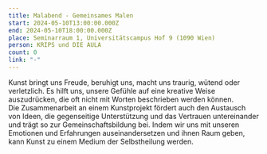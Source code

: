 ```yaml
---
title: Malabend - Gemeinsames Malen
start: 2024-05-10T13:00:00.000Z
end: 2024-05-10T18:00:00.000Z
place: Seminarraum 1, Universitätscampus Hof 9 (1090 Wien)
person: KRIPS und DIE AULA
count: 0
link: "-"
---
```

<!--StartFragment-->

Kunst bringt uns Freude, beruhigt uns, macht uns traurig, wütend oder verletzlich. Es hilft uns, unsere Gefühle auf eine kreative Weise auszudrücken, die oft nicht mit Worten beschrieben werden können.\
Die Zusammenarbeit an einem Kunstprojekt fördert auch den Austausch von Ideen, die gegenseitige Unterstützung und das Vertrauen untereinander und trägt so zur Gemeinschaftsbildung bei. Indem wir uns mit unseren Emotionen und Erfahrungen auseinandersetzen und ihnen Raum geben, kann Kunst zu einem Medium der Selbstheilung werden.

<!--EndFragment-->